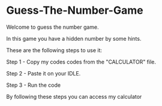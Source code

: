 # Guess-The-Number-Game
Welcome to guess the number game.

In this game you have a hidden number by some hints.

These are the following steps to use it:

Step 1 - Copy my codes codes from the "CALCULATOR" file.

Step 2 - Paste it on your IDLE.

Step 3 - Run the code

By following these steps you can access my calculator
